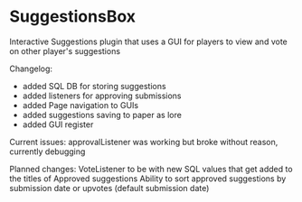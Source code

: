 # SuggestionsBox
Interactive Suggestions plugin that uses a GUI for players to view and vote on other player's suggestions

Changelog:
- added SQL DB for storing suggestions
- added listeners for approving submissions
- added Page navigation to GUIs
- added suggestions saving to paper as lore
- added GUI register

Current issues:
approvalListener was working but broke without reason, currently debugging


Planned changes:
VoteListener to be with new SQL values that get added to the titles of Approved suggestions
Ability to sort approved suggestions by submission date or upvotes (default submission date)
